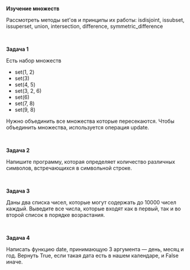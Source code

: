 **Изучение множеств**
<p>Рассмотреть методы set'ов и принципы их работы: isdisjoint, issubset, issuperset, union, intersection, difference, symmetric_difference</p>

<br>

**Задача 1**
<p>Есть набор множеств</p>

<ul>
<li>set(1, 2)</li>
<li>set(3)</li>
<li>set(4, 5)</li>
<li>set(3, 2, 6)</li>
<li>set(6)</li>
<li>set(7, 8)</li>
<li>set(9, 8)</li>
</ul>

<p>Нужно объединить все множества которые пересекаются. Чтобы объединить множества, используется операция update.</p>

<br>

**Задача 2**
<p>Напишите программу, которая определяет количество различных символов, встречающихся в символьной строке.</p>

<br>

**Задача 3**
<p>Даны два списка чисел, которые могут содержать до 10000 чисел каждый. Выведите все числа, которые входят как в первый, так и во второй список в порядке 
возрастания.</p>

<br>

**Задача 4**
<p>Написать функцию date, принимающую 3 аргумента — день, месяц и год. Вернуть True, если такая дата есть в нашем календаре, и False иначе.</p>
